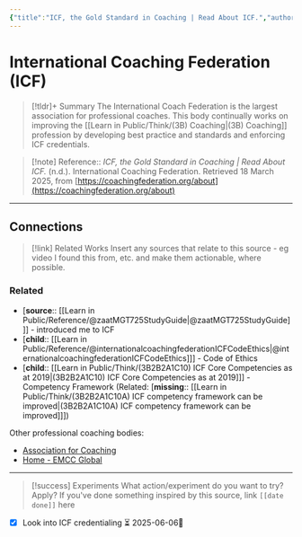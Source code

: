 ```yaml
---
{"title":"ICF, the Gold Standard in Coaching | Read About ICF.","authors":"International Coaching Federation","year":null,"type":"webpage","created":"2024-10-28T14:29","updated":"2025-08-24T15:13","aliases":["International Coaching Federation (ICF)"],"dg-publish":true,"noteIcon":"bee","dg-path":"Reference/@internationalcoachingfederationICFGoldStandard.md","permalink":"/reference/internationalcoachingfederation-icf-gold-standard/","dgPassFrontmatter":true}
---
```



# International Coaching Federation (ICF)

>[!tldr]+ Summary
> The International Coach Federation is the largest association for professional coaches. This body continually works on improving the [[Learn in Public/Think/(3B) Coaching\|(3B) Coaching]] profession by developing best practice and standards and enforcing ICF credentials. 
>

>[!note] Reference:: _ICF, the Gold Standard in Coaching | Read About ICF._ (n.d.). International Coaching Federation. Retrieved 18 March 2025, from [https://coachingfederation.org/about](https://coachingfederation.org/about)

---

## Connections  

> [!link] Related Works 
> Insert any sources that relate to this source - eg video I found this from, etc. and make them actionable, where possible. 

### Related 
- [**source**:: [[Learn in Public/Reference/@zaatMGT725StudyGuide\|@zaatMGT725StudyGuide]]] - introduced me to ICF 
- [**child**:: [[Learn in Public/Reference/@internationalcoachingfederationICFCodeEthics\|@internationalcoachingfederationICFCodeEthics]]] - Code of Ethics 
- [**child**:: [[Learn in Public/Think/(3B2B2A1C10) ICF Core Competencies as at 2019\|(3B2B2A1C10) ICF Core Competencies as at 2019]]] - Competency Framework (Related: [**missing**:: [[Learn in Public/Think/(3B2B2A1C10A) ICF competency framework can be improved\|(3B2B2A1C10A) ICF competency framework can be improved]]])

Other professional coaching bodies: 
- [Association for Coaching](https://www.associationforcoaching.com/?)
- [Home - EMCC Global](https://www.emccglobal.org/)
---

> [!success] Experiments 
> What action/experiment do you want to try? Apply? 
> If you've done something inspired by this source, link `[[date done]]` here
- [x] Look into ICF credentialing ⏳ 2025-06-06🔼 


